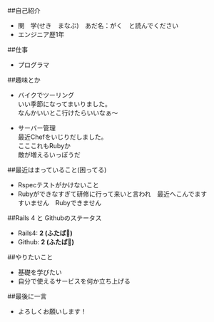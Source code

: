 ﻿##自己紹介

- 関　学(せき　まなぶ)　あだ名：がく　と読んでください
- エンジニア歴1年

##仕事

- プログラマ

##趣味とか
- バイクでツーリング  
いい季節になってまいりました。  
なんかいいとこ行けたらいいなぁ～

- サーバー管理  
最近Chefをいじりだしました。  
こここれもRubyか  
敵が増えるいっぽうだ  

##最近はまっていること(困ってる)
 - Rspecテストがかけないこと  
 - Rubyができなすぎて研修に行って来いと言われ　最近へこんでます  
すいません　Rubyできません

##Rails 4 と Githubのステータス

- Rails4: **2 (ふたば:leaves:)**
- Github: **2 (ふたば:leaves:)**

##やりたいこと

- 基礎を学びたい
- 自分で使えるサービスを何か立ち上げる

##最後に一言

- よろしくお願いします！